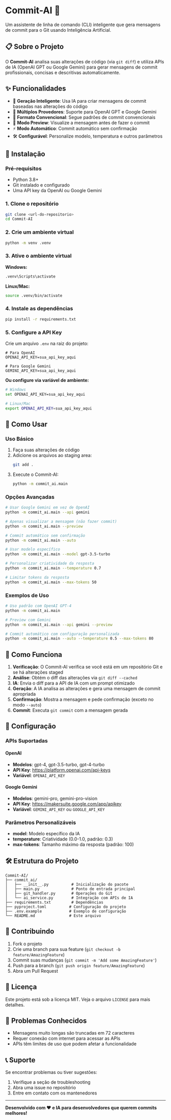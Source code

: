 # Commit-AI 🤖

Um assistente de linha de comando (CLI) inteligente que gera mensagens de commit para o Git usando Inteligência Artificial.

## 📋 Sobre o Projeto

O **Commit-AI** analisa suas alterações de código (via `git diff`) e utiliza APIs de IA (OpenAI GPT ou Google Gemini) para gerar mensagens de commit profissionais, concisas e descritivas automaticamente.

## ✨ Funcionalidades

- 🤖 **Geração Inteligente**: Usa IA para criar mensagens de commit baseadas nas alterações do código
- 🔄 **Múltiplos Provedores**: Suporte para OpenAI GPT e Google Gemini
- 🎯 **Formato Convencional**: Segue padrões de commit convencionais
- 👀 **Modo Preview**: Visualize a mensagem antes de fazer o commit
- ⚡ **Modo Automático**: Commit automático sem confirmação
- 🛠️ **Configurável**: Personalize modelo, temperatura e outros parâmetros

## 🚀 Instalação

### Pré-requisitos

- Python 3.8+
- Git instalado e configurado
- Uma API key da OpenAI ou Google Gemini

### 1. Clone o repositório

```bash
git clone <url-do-repositorio>
cd Commit-AI
```

### 2. Crie um ambiente virtual

```bash
python -m venv .venv
```

### 3. Ative o ambiente virtual

**Windows:**
```bash
.venv\Scripts\activate
```

**Linux/Mac:**
```bash
source .venv/bin/activate
```

### 4. Instale as dependências

```bash
pip install -r requirements.txt
```

### 5. Configure a API Key

Crie um arquivo `.env` na raiz do projeto:

```env
# Para OpenAI
OPENAI_API_KEY=sua_api_key_aqui

# Para Google Gemini
GEMINI_API_KEY=sua_api_key_aqui
```

**Ou configure via variável de ambiente:**

```bash
# Windows
set OPENAI_API_KEY=sua_api_key_aqui

# Linux/Mac
export OPENAI_API_KEY=sua_api_key_aqui
```

## 🎯 Como Usar

### Uso Básico

1. Faça suas alterações de código
2. Adicione os arquivos ao staging area:
   ```bash
   git add .
   ```
3. Execute o Commit-AI:
   ```bash
   python -m commit_ai.main
   ```

### Opções Avançadas

```bash
# Usar Google Gemini em vez de OpenAI
python -m commit_ai.main --api gemini

# Apenas visualizar a mensagem (não fazer commit)
python -m commit_ai.main --preview

# Commit automático sem confirmação
python -m commit_ai.main --auto

# Usar modelo específico
python -m commit_ai.main --model gpt-3.5-turbo

# Personalizar criatividade da resposta
python -m commit_ai.main --temperature 0.7

# Limitar tokens da resposta
python -m commit_ai.main --max-tokens 50
```

### Exemplos de Uso

```bash
# Uso padrão com OpenAI GPT-4
python -m commit_ai.main

# Preview com Gemini
python -m commit_ai.main --api gemini --preview

# Commit automático com configuração personalizada
python -m commit_ai.main --auto --temperature 0.5 --max-tokens 80
```

## 📖 Como Funciona

1. **Verificação**: O Commit-AI verifica se você está em um repositório Git e se há alterações staged
2. **Análise**: Obtém o diff das alterações via `git diff --cached`
3. **IA**: Envia o diff para a API de IA com um prompt otimizado
4. **Geração**: A IA analisa as alterações e gera uma mensagem de commit apropriada
5. **Confirmação**: Mostra a mensagem e pede confirmação (exceto no modo `--auto`)
6. **Commit**: Executa `git commit` com a mensagem gerada

## 🔧 Configuração

### APIs Suportadas

#### OpenAI
- **Modelos**: gpt-4, gpt-3.5-turbo, gpt-4-turbo
- **API Key**: https://platform.openai.com/api-keys
- **Variável**: `OPENAI_API_KEY`

#### Google Gemini
- **Modelos**: gemini-pro, gemini-pro-vision
- **API Key**: https://makersuite.google.com/app/apikey
- **Variável**: `GEMINI_API_KEY` ou `GOOGLE_API_KEY`

### Parâmetros Personalizáveis

- **model**: Modelo específico da IA
- **temperature**: Criatividade (0.0-1.0, padrão: 0.3)
- **max-tokens**: Tamanho máximo da resposta (padrão: 100)

## 🛠️ Estrutura do Projeto

```
Commit-AI/
├── commit_ai/
│   ├── __init__.py          # Inicialização do pacote
│   ├── main.py              # Ponto de entrada principal
│   ├── git_handler.py       # Operações do Git
│   └── ai_service.py        # Integração com APIs de IA
├── requirements.txt         # Dependências
├── pyproject.toml          # Configuração do projeto
├── .env.example            # Exemplo de configuração
└── README.md               # Este arquivo
```

## 🤝 Contribuindo

1. Fork o projeto
2. Crie uma branch para sua feature (`git checkout -b feature/AmazingFeature`)
3. Commit suas mudanças (`git commit -m 'Add some AmazingFeature'`)
4. Push para a branch (`git push origin feature/AmazingFeature`)
5. Abra um Pull Request

## 📝 Licença

Este projeto está sob a licença MIT. Veja o arquivo `LICENSE` para mais detalhes.

## 🐛 Problemas Conhecidos

- Mensagens muito longas são truncadas em 72 caracteres
- Requer conexão com internet para acessar as APIs
- APIs têm limites de uso que podem afetar a funcionalidade

## 📞 Suporte

Se encontrar problemas ou tiver sugestões:
1. Verifique a seção de troubleshooting
2. Abra uma issue no repositório
3. Entre em contato com os mantenedores

---

**Desenvolvido com ❤️ e IA para desenvolvedores que querem commits melhores!**
